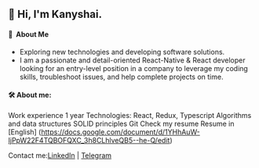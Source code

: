 ## 👋 Hi, I'm Kanyshai.

####  💫 &nbsp;About Me
- Exploring new technologies and developing software solutions.
- I am a passionate and detail-oriented React-Native & React developer looking for an entry-level position in a company to leverage my coding skills, troubleshoot issues, and help complete projects on time.


#### 🛠  About me:
Work experience 1 year
Technologies:
  React, Redux, Typescript
  Algorithms and data structures
  SOLID principles
Git
Check my resume
Resume in [English] (https://docs.google.com/document/d/1YHhAuW-IjPpW22F4TQBOFQXC_3h8CLhlveQB5--he-Q/edit)

Contact me:[LinkedIn](https://www.linkedin.com/in/kbakaeva/) | [Telegram](https://t.me/kanyshai_bakaeva)
